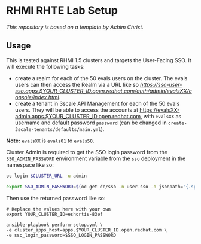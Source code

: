 # RHMI RHTE Lab Setup

_This repository is based on a template by Achim Christ._

## Usage

This is tested against RHMI 1.5 clusters and targets the User-Facing SSO. It
will execute the following tasks:
- create a realm for each of the 50 evals users on the cluster. The
evals users can then access the Realm via a URL like so _https://sso-user-sso.apps.$YOUR_CLUSTER_ID.open.redhat.com/auth/admin/evalsXX/console/index.html_.
- create a tenant in 3scale API Management for each of the 50 evals users. They will be able to access the accounts at https://evalsXX-admin.apps.$YOUR_CLUSTER_ID.open.redhat.com, with `evalsXX` as username and default password `password` (can be changed in `create-3scale-tenants/defaults/main.yml`).

**Note:** `evalsXX` is `evals01` to `evals50`.

Cluster Admin is required to get the SSO login password from the
`SSO_ADMIN_PASSWORD` environment variable from the `sso` deployment in the
namespace like so:

```bash
oc login $CLUSTER_URL -u admin

export SSO_ADMIN_PASSWORD=$(oc get dc/sso -n user-sso -o jsonpath='{.spec.template.spec.containers[0].env[?(@.name=="SSO_ADMIN_PASSWORD")].value}')
```

Then use the returned password like so:

```
# Replace the values here with your own
export YOUR_CLUSTER_ID=eshortis-83ef

ansible-playbook perform-setup.yml \
-e cluster_apps_host=apps.$YOUR_CLUSTER_ID.open.redhat.com \
-e sso_login_password=$SSO_LOGIN_PASSWORD
```